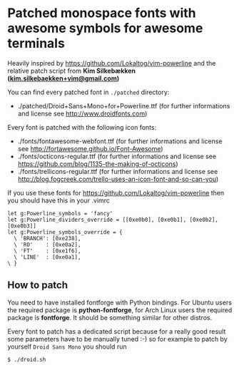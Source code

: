 # Patched monospace fonts with awesome symbols for awesome terminals

Heavily inspired by <https://github.com/Lokaltog/vim-powerline> and the relative patch script from **Kim Silkebækken (kim.silkebaekken+vim@gmail.com)**

You can find every patched font in `./patched` directory:
* ./patched/Droid+Sans+Mono+for+Powerline.ttf (for further informations and license see <http://www.droidfonts.com>)

Every font is patched with the following icon fonts:
* ./fonts/fontawesome-webfont.ttf (for further informations and license see <http://fortawesome.github.io/Font-Awesome>)
* ./fonts/octicons-regular.ttf (for further informations and license see <https://github.com/blog/1135-the-making-of-octicons>)
* ./fonts/trellicons-regular.ttf (for further informations and license see <http://blog.fogcreek.com/trello-uses-an-icon-font-and-so-can-you>)

If you use these fonts for <https://github.com/Lokaltog/vim-powerline> then you should have this in your .vimrc

```vimscript
let g:Powerline_symbols = 'fancy'
let g:Powerline_dividers_override = [[0xe0b0], [0xe0b1], [0xe0b2], [0xe0b3]]
let g:Powerline_symbols_override = {
  \ 'BRANCH': [0xe238],
  \ 'RO'    : [0xe0a2],
  \ 'FT'    : [0xe1f6],
  \ 'LINE'  : [0xe0a1],
\ }
```

## How to patch

You need to have installed fontforge with Python bindings. For Ubuntu users the required package is **python-fontforge**, for Arch Linux users the required package is **fontforge**. It should be something similar for other distros.

Every font to patch has a dedicated script because for a really good result some parameters have to be manually tuned :-) so for example to patch by yourself `Droid Sans Mono` you should run

```shell
$ ./droid.sh
```

